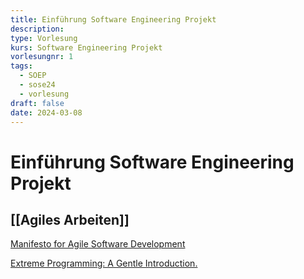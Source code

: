 ```yaml
---
title: Einführung Software Engineering Projekt
description: 
type: Vorlesung
kurs: Software Engineering Projekt
vorlesungnr: 1
tags:
  - SOEP
  - sose24
  - vorlesung
draft: false
date: 2024-03-08
---
```

# Einführung Software Engineering Projekt

## [[Agiles Arbeiten]]

[Manifesto for Agile Software Development](http://agilemanifesto.org)

[Extreme Programming: A Gentle Introduction.](http://www.extremeprogramming.org)

 